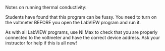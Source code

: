 Notes on running thermal conductivity:

Students have found that this program can be fussy. You need to turn on the voltmeter BEFORE you open the LabVIEW program and run it. 

As with all LabVIEW programs, use NI Max to check that you are properly connected to the voltmeter and have the correct device address. Ask your instructor for help if this is all new!
